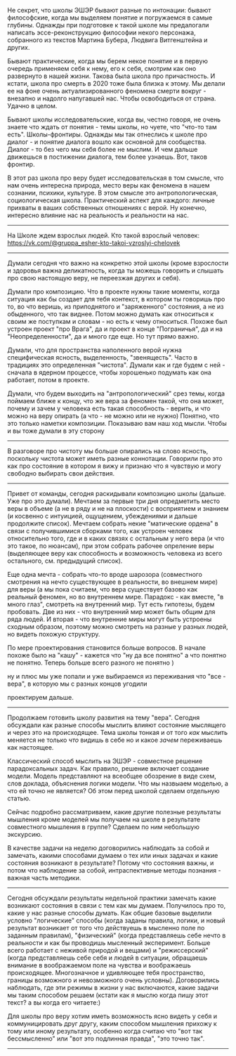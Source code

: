 Не секрет, что школы ЭШЭР бывают разные по интонации: бывают философские, когда мы выделяем понятие и погружаемся в самые глубины. Однажды при подготовке к такой школе мы предалогали написать эссе-реконструкцию философии некого персонажа, собранного из текстов Мартина Бубера, Людвига Витгенштейна и других.

Бывают практические, когда мы берем некое понятие и в первую очередь применяем себя к нему, его к себя, смотрим как оно развернуто в нашей жизни. Такова была школа про причастность. И кстати, школа про смерть в 2020 тоже была близка к этому. Мы делали ее на фоне очень актуализированного феномена смерти вокруг - внезапно и надолго напугавшей нас. Чтобы освободиться от страна. Удачно в целом. 

Бывают школы исследовательские, когда вы, честно говоря, не очень знаете что ждать от понятия - темы школы, но чуете, что "что-то там есть". Школы-фронтиры. Однажды мы так отнеслись к школе про диалог - и понятие диалога вошло как основной для сообщества. Диалог -  то без чего мы себя более не мыслим. И чем дальше движешься в постижении диалога, тем более узнаешь. Вот, таков фронтир. 

В этот раз школа про веру будет исследовательская в том смысле, что нам очень интересна природа, место веры как феномена в нашем сознании, психики, культуре. В этом смысле это антропологическая, социологическая школа. Практический аспект для каждого: личные прихваты в ваших собственных отношениях с верой.  Ну конечно, интересно влияние нас на реальность и реальности на нас.

---

На Школе ждем взрослых людей. Кто такой взрослый человек: https://vk.com/@gruppa_esher-kto-takoi-vzroslyi-chelovek

---

 Думали сегодня что важно на конкретно этой школы (кроме взрослости и здоровья важна деликатность, когда ты можешь говорить и слышать про свою настоящую веру, не переезжая других и себя). 

Думали про композицию. Что в проекте нужны такие моменты, когда ситуация как бы создает для тебя контекст, в котором ты говоришь про то, во что веришь, из приподнятого и "заряженного" состояния, а не из обыденного, что так виднее. Потом можно думать как относиться к своим же поступкам и словам - но есть к чему относиться. Похоже был устроен проект "про Врага", да и проект в конце "Пограничья", да и на "Неопределенности", да и много где еще. Но тут прямо важно. 

Думали, что для пространства наполенного верой нужна специфическая ясность, выделенность, "звенящесть". Часто в традициях это определенная "чистота". Думали как и где будем с ней - сначала в ядерном процессе, чтобы хорошенько подумать как она работает, потом в проекте. 

Думали, что будем выходить на "антропологический" срез темы, когда поймаем ближе к концу, что же вера за феномен такой, что она может, почему и зачем у человека есть такая способность - верить, и что можно на веру опирать (а что - не можно или не нужно)
Понятно, что это только наметки композиции. Показываю вам наш ход мысли. Чтобы и вы тоже думали в эту сторону

---

В разговоре про чистоту мы больше опирались на слово ясность, поскольку чистота может иметь разные коннотации. Говорили про это как про состояние в котором я вижу и признаю что я чувствую и могу свободно выбирать свои действия.

---

Привет от команды, сегодня раскидывали композицию школы (дальше. Уже про это думали). Мечтаем за первые три дня опредметить место веры в объеме (а не в ряду и не на плоскости) с восприятием и знанием (и косвенно с интуицией, ощущением, убеждениями и дальше продолжите список). Мечтаем собрать некие "матические ордена" в связи с получившимися сборками того, как устроен человек относительно того, где и в каких связях с остальным у него вера (и что это такое, по нюансам), при этом собрать рабочее опреление веры (выделяющее веру как способность и возможность человека из всего остального, см. предыдущий список).
 
Еще одна мечта - собрать что-то вроде шарозора (совместного смотрения на нечто существующее в реальности, во внешнем мире) для веры (а мы пока считаем, что вера существует базово как реальный феномен, но во внутреннем мире. Парадокс - как вместе, "в много глаз", смотреть на внутренний мир. Тут есть гипотезы, будем пробовать. Две из них - что внутренний мир может быть общим для ряда людей. И вторая - что внутренние миры могут быть устроены сходным образом, поэтому можно смотреть на разные у разных людей, но видеть похожую структуру. 

По мере проектирования становится больше вопросов. В начале похоже было на "кашу" - кажется что "ну да все понятно" а что понятно не понятно. Теперь больше всего разного не понятно )

ну и плюс мы уже попали и уже выбираемся из переживания что "все - вера", в которую мы с разных концов угодили

проектируем дальше.

---

Продолжаем готовить школу развития на тему "вера". Сегодня обсуждали как разные способы мыслить влияют состояние мыслящего и через это на происходящее. Тема школы тонкая и от того _как_ мыслить меняется не только _что_ видишь в себе но и какое _зачем_ переживаешь как настоящее.

Классический способ мыслить на ЭШЭР - совместное решение парадоксальных задач. Как правило, решение включает создание модели. Модель представляют на всеобщее обозрение в виде схем, слов доклада, объяснения логики модели. Что мы назвыаем моделью, а что ей точно не является? Об этом перед школой сделаем отдельную статью.

Сейчас подробно рассматриваем, какие другие полезные результаты мышления кроме моделей мы получаем на школе в результате совместного мышления в группе? Сделаем по ним небольшую экскурсию.

В качестве задачи на неделю договорились наблюдать за собой и замечать, какими способами думаем о тех или иных задачах и какие состояния возникают в результате? Потому что состояния важны, и потом что наблюдение за собой, интраспективные методы познания - важная часть методики.

---

Сегодня обсуждали результаты недельной практики замечать какие возникают состояния в связи с тем как мы думаем. Получилось про то, какие у нас разные способы думать. Как общие базовые выделили условно "логические" способы (когда заданы правила, логики, и новый результат возникает от того что действуешь в мысленно поле по заданным правилам), "физический" (когда представляешь себе нечто в реальности и как бы проводишь мысленный эксперимент. Больше всего работает с неживой природой и вещами) и "режиссерский" (когда представляешь себе себя и людей в ситуации, обращаешь внимание в воображаемом поле на чувства и воображаешь происходящее. Многозначное и удивляющее тебя пространство, границы возможного и невозможного очень условны). Договорились наблюдать, где эти режимы в жизни у нас включаются, какие задачи мы таким способом решаем (кстати как я мыслю когда пишу этот текст? а вы когда его читаете:) 

Для школы про веру хотим иметь возможность ясно видеть у себя и коммуницировать друг другу, каким способом мышления прихожу к тому или иному результату, особенно когда считаю что "вот так бессмысленно" или "вот это подлинная правда", "это точно так". 

---


